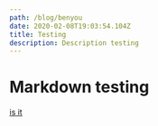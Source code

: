 ```yaml
---
path: /blog/benyou
date: 2020-02-08T19:03:54.104Z
title: Testing
description: Description testing
---
```

# Markdown testing 

[is it](https://benyou.me)
